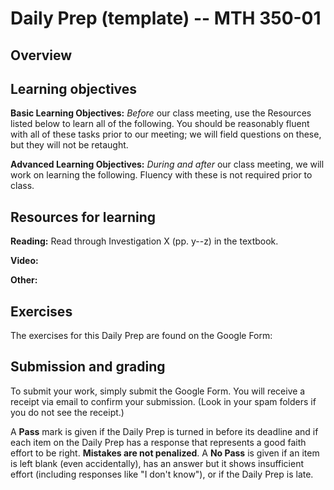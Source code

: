# Daily Prep (template) -- MTH 350-01

## Overview 

## Learning objectives 

**Basic Learning Objectives:** *Before* our class meeting, use the Resources listed below to learn all of the following. You should be reasonably fluent with all of these tasks prior to our meeting; we will field questions on these, but they will not be retaught. 


**Advanced Learning Objectives:** *During and after* our class meeting, we will work on learning the following. Fluency with these is not required prior to class. 


## Resources for learning

**Reading:** Read through Investigation X (pp. y--z) in the textbook. 

**Video:** 

**Other:** 

## Exercises 

The exercises for this Daily Prep are found on the Google Form: 



## Submission and grading 

To submit your work, simply submit the Google Form. You will receive a receipt via email to confirm your submission. (Look in your spam folders if you do not see the receipt.) 

A **Pass** mark is given if the Daily Prep is turned in before its deadline and if each item on the Daily Prep has a response that represents a good faith effort to be right. **Mistakes are not penalized**. A **No Pass** is given if an item is left blank (even accidentally), has an answer but it shows insufficient effort (including responses like "I don't know"), or if the Daily Prep is late.
